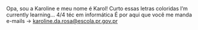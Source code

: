 Opa, sou a Karoline e meu nome é Karol!
Curto essas letras coloridas
I’m currently learning... 4/4 téc em informática 
É por aqui que você me manda e-mails -> karoline.da.rosa@escola.pr.gov.pr
